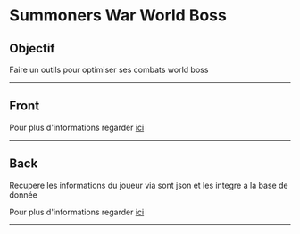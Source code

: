 # Summoners War World Boss

## Objectif

Faire un outils pour optimiser ses combats world boss

---

## Front

Pour plus d'informations regarder [ici](./client/README.md)

---

## Back

Recupere les informations du joueur via sont json et les integre a la base de donnée

Pour plus d'informations regarder [ici](./server/README.md)

---
